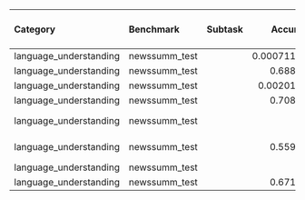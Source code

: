 | Category               | Benchmark     | Subtask   |    Accuracy | Number few shot   | Model              |
|:-----------------------|:--------------|:----------|------------:|:------------------|:-------------------|
| language_understanding | newssumm_test |           | 0.000711153 | 0-shot            | camoscio1_7b       |
| language_understanding | newssumm_test |           | 0.688041    | 3-shot            | camoscio1_7b       |
| language_understanding | newssumm_test |           | 0.00201493  | 0-shot            | camoscio2_13b      |
| language_understanding | newssumm_test |           | 0.708901    | 3-shot            | camoscio2_13b      |
| language_understanding | newssumm_test |           | 0           | 0-shot            | camoscio2_13b-chat |
| language_understanding | newssumm_test |           | 0.559559    | 3-shot            | camoscio2_13b-chat |
| language_understanding | newssumm_test |           | 0           | 0-shot            | llama2_13b_chat    |
| language_understanding | newssumm_test |           | 0.671329    | 3-shot            | llama2_13b_chat    |